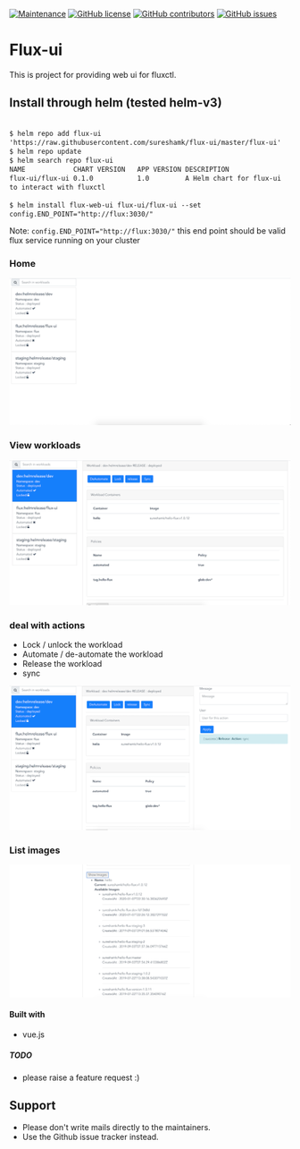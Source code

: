 [![Maintenance](https://img.shields.io/badge/Maintained%3F-yes-green.svg)](https://GitHub.com/sureshamk/flux-ui/graphs/commit-activity)
[![GitHub license](https://img.shields.io/github/license/sureshamk/flux-ui.svg)](https://github.com/sureshamk/flux-ui/blob/master/LICENSE)
[![GitHub contributors](https://img.shields.io/github/contributors/sureshamk/flux-ui.svg)](https://GitHub.com/sureshamk/flux-ui/graphs/contributors/)
[![GitHub issues](https://img.shields.io/github/issues/sureshamk/flux-ui.svg)](https://GitHub.com/sureshamk/flux-ui/issues/)

# Flux-ui 
This is project for providing web ui for fluxctl. 

## Install through helm (tested helm-v3)

```shell script

$ helm repo add flux-ui 'https://raw.githubusercontent.com/sureshamk/flux-ui/master/flux-ui'
$ helm repo update
$ helm search repo flux-ui
NAME           	CHART VERSION	APP VERSION	DESCRIPTION
flux-ui/flux-ui	0.1.0        	1.0        	A Helm chart for flux-ui to interact with fluxctl

$ helm install flux-web-ui flux-ui/flux-ui --set config.END_POINT="http://flux:3030/"
```
Note: `config.END_POINT="http://flux:3030/"` this end point should be valid flux service running on your cluster 


### Home 
<img src="docs/screen-shots/Home.png"/>

### View workloads 
<img src="docs/screen-shots/detail.png"/>

### deal with actions
* Lock / unlock the workload
* Automate / de-automate the workload
* Release the workload
* sync

<img src="docs/screen-shots/action.png"/>

### List images 
<img src="docs/screen-shots/list-images.png"/>

#### Built with 
* vue.js

##### TODO
* please raise a feature request :) 

## Support

* Please don't write mails directly to the maintainers.
* Use the Github issue tracker instead.